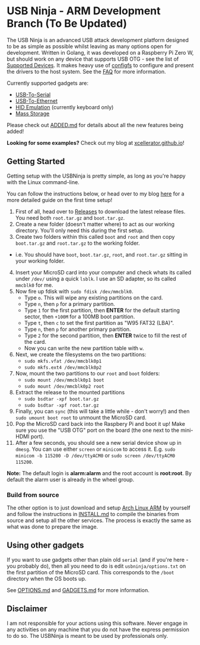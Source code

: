# USB Ninja - ARM Development Branch (To Be Updated)

The USB Ninja is an advanced USB attack development platform designed to be as simple as possible whilst leaving as many options open for development. Written in Golang, it was developed on a Raspberry Pi Zero W, but should work on any device that supports USB OTG - see the list of [Supported Devices](doc/SUPPORTED.md). It makes heavy use of [configfs](https://www.kernel.org/doc/Documentation/filesystems/configfs/configfs.txt) to configure and present the drivers to the host system. See the [FAQ](doc/FAQ.md) for more information.

Currently supported gadgets are:
* [USB-To-Serial](doc/SERIAL.md)
* [USB-To-Ethernet](doc/ETHERNET.md)
* [HID Emulation](doc/HID.md) (currently keyboard only)
* [Mass Storage](doc/STORAGE.md)

Please check out [ADDED.md](ADDED.md) for details about all the new features being added!

**Looking for some examples?** Check out my blog at [xcellerator.github.io](https://xcellerator.github.io)!

## Getting Started
Getting setup with the USBNinja is pretty simple, as long as you're happy with the Linux command-line.

You can follow the instructions below, or head over to my blog [here](https://xcellerator.github.io/blog/2017/11/21/getting-started-with-the-usbninja/) for a more detailed guide on the first time setup!

1. First of all, head over to [Releases](https://github.com/xcellerator/usbninja/releases) to download the latest release files. You need both `root.tar.gz` and `boot.tar.gz`.
2. Create a new folder (doesn't matter where) to act as our working directory. You'll only need this during the first setup.
3. Create two folders within this called `boot` and `root` and then copy `boot.tar.gz` and `root.tar.gz` to the working folder.
* i.e. You should have `boot`, `boot.tar.gz`, `root`, and `root.tar.gz` sitting in your working folder.
4. Insert your MicroSD card into your computer and check whats its called under `/dev/` using a quick `lsblk`. I use an SD adapter, so its called `mmcblk0` for me.
5. Now fire up fdisk with `sudo fdisk /dev/mmcblk0`.
   * Type `o`. This will wipe any existing partitions on the card.
   * Type `n`, then `p` for a primary partition.
   * Type `1` for the first partition, then **ENTER** for the default starting sector, then `+100M` for a 100MB boot partition.
   * Type `t`, then `c` to set the first partition as "W95 FAT32 (LBA)".
   * Type `n`, then `p` for another primary partition.
   * Type `2` for the second partition, then **ENTER** twice to fill the rest of the card.
   * Now you can write the new partition table with `w`.
6. Next, we create the filesystems on the two partitions:
   * `sudo mkfs.vfat /dev/mmcblk0p1`
   * `sudo mkfs.ext4 /dev/mmcblk0p2`
7. Now, mount the two partitions to our `root` and `boot` folders:
   * `sudo mount /dev/mmcblk0p1 boot`
   * `sudo mount /dev/mmcblk0p2 root`
8. Extract the release to the mounted partitions
   * `sudo bsdtar -xpf boot.tar.gz`
   * `sudo bsdtar -xpf root.tar.gz`
9. Finally, you can `sync` (this will take a little while - don't worry!) and then `sudo umount boot root` to unmount the MicroSD card.
10. Pop the MicroSD card back into the Raspbery Pi and boot it up! Make sure you use the "USB OTG" port on the board (the one next to the mini-HDMI port).
11. After a few seconds, you should see a new serial device show up in `dmesg`. You can use either `screen` or `minicom` to access it. E.g. `sudo minicom -b 115200 -D /dev/ttyACM0` or `sudo screen /dev/ttyACM0 115200`.

**Note:** The default login is **alarm:alarm** and the root account is **root:root**. By default the alarm user is already in the wheel group.

### Build from source
The other option is to just download and setup [Arch Linux ARM](https://archlinuxarm.org/platforms/armv6/raspberry-pi) by yourself and follow the instructions in [INSTALL.md](INSTALL.md) to compile the binaries from source and setup all the other services. The process is exactly the same as what was done to prepare the image.

## Using other gadgets
If you want to use gadgets other than plain old `serial` (and if you're here - you probably do), then all you need to do is edit `usbninja/options.txt` on the first partition of the MicroSD card. This corresponds to the `/boot` directory when the OS boots up.

See [OPTIONS.md](doc/OPTIONS.md) and [GADGETS.md](doc/GADGETS.md) for more information.

## Disclaimer

I am not responsible for your actions using this software. Never engage in any activities on any machine that you do not have the express permission to do so. The USBNinja is meant to be used by professionals only.
